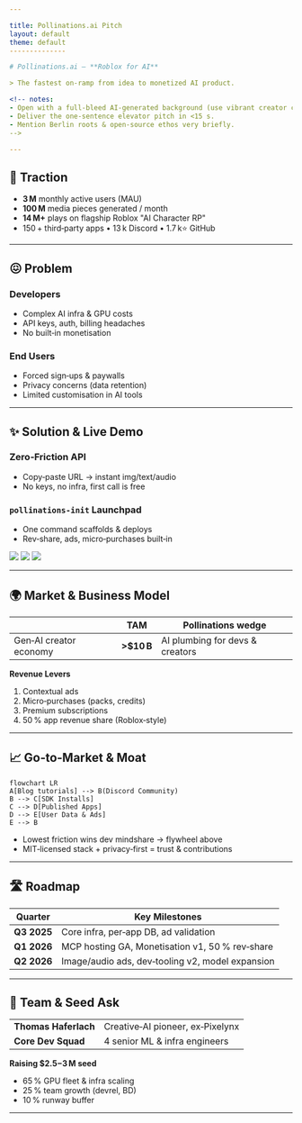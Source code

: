 ```yaml
---

title: Pollinations.ai Pitch
layout: default
theme: default
--------------

# Pollinations.ai — **Roblox for AI**

> The fastest on‑ramp from idea to monetized AI product.

<!-- notes:
- Open with a full‑bleed AI‑generated background (use vibrant creator collage).
- Deliver the one‑sentence elevator pitch in <15 s.
- Mention Berlin roots & open‑source ethos very briefly.
-->

---
```


## 🚀 Traction

* **3 M** monthly active users (MAU)
* **100 M** media pieces generated / month
* **14 M+** plays on flagship Roblox "AI Character RP"
* 150 + third‑party apps • 13 k Discord • 1.7 k⭐ GitHub

<!-- notes:
- Flash the numbers one‑by‑one for emphasis (Slidev reveal).
- Overlay small partner logos as frosting.
- Keep narrative under 30 s before moving to the problem.
-->

---

## 😖 Problem

### Developers

* Complex AI infra & GPU costs
* API keys, auth, billing headaches
* No built‑in monetisation

### End Users

* Forced sign‑ups & paywalls
* Privacy concerns (data retention)
* Limited customisation in AI tools

<!-- notes:
- Drop a single big stat: ">$200 ↗ average monthly GPU bill per indie dev".
- Aim for emotional pain; speak to hackathon audience.
-->

---

## ✨ Solution & Live Demo

### Zero‑Friction API

* Copy‑paste URL → instant img/text/audio
* No keys, no infra, first call is free

### `pollinations‑init` Launchpad

* One command scaffolds & deploys
* Rev‑share, ads, micro‑purchases built‑in

<div class="grid grid-cols-3 gap-2">
  <img src="app1.png" class="rounded-xl shadow" />
  <img src="app2.png" class="rounded-xl shadow" />
  <img src="app3.png" class="rounded-xl shadow" />
</div>

<!-- notes:
- Run a 10‑second live URL demo if internet available.
- Point at three thumbnails: Roblox RP, StoryMagic, Korus plugin.
-->

---

## 🌍 Market & Business Model

|                        | TAM         | Pollinations wedge              |
| ---------------------- | ----------- | ------------------------------- |
| Gen‑AI creator economy | **>\$10 B** | AI plumbing for devs & creators |

**Revenue Levers**

1. Contextual ads
2. Micro‑purchases (packs, credits)
3. Premium subscriptions
4. 50 % app revenue share (Roblox‑style)

<!-- notes:
- Highlight rapid TAM growth (doubling YoY) with quick chart or number callout.
- Stress diversity of revenue → resilience.
-->

---

## 📈 Go‑to‑Market & Moat

```mermaid
flowchart LR
A[Blog tutorials] --> B(Discord Community)
B --> C[SDK Installs]
C --> D[Published Apps]
D --> E[User Data & Ads]
E --> B
```

* Lowest friction wins dev mindshare → flywheel above
* MIT‑licensed stack + privacy‑first = trust & contributions

<!-- notes:
- Explain flywheel in 15 s.
- Cite existing 150+ apps as proof the loop already spins.
-->

---

## 🛣️ Roadmap

| Quarter     | Key Milestones                                   |
| ----------- | ------------------------------------------------ |
| **Q3 2025** | Core infra, per‑app DB, ad validation            |
| **Q1 2026** | MCP hosting GA, Monetisation v1, 50 % rev‑share  |
| **Q2 2026** | Image/audio ads, dev‑tooling v2, model expansion |

<!-- notes:
- Use horizontal timeline if you prefer visuals; keep to 3 phases max.
- Tie each milestone to KPI (e.g., MAU 5 M by Q1 26).
-->

---

## 👥 Team & Seed Ask

|                      |                                  |
| -------------------- | -------------------------------- |
| **Thomas Haferlach** | Creative‑AI pioneer, ex‑Pixelynx |
| **Core Dev Squad**   | 4 senior ML & infra engineers    |

**Raising \$2.5 – 3 M seed**

* 65 % GPU fleet & infra scaling
* 25 % team growth (devrel, BD)
* 10 % runway buffer

<!-- notes:
- Display headshots; keep bios to one brag line.
- Finish with clear next‑step: "Let’s talk if you want in on the Roblox‑for‑AI platform." Cue QR or contact.
-->

---
